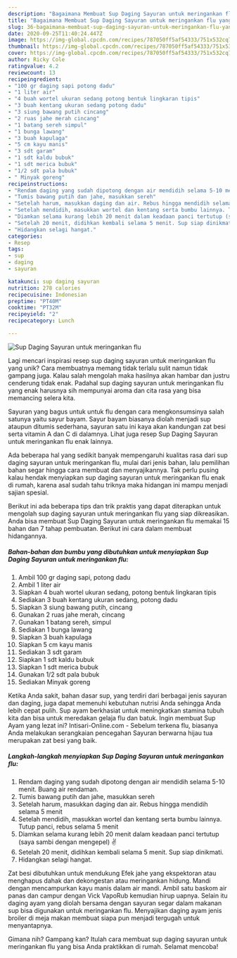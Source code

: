 ```yaml
---
description: "Bagaimana Membuat Sup Daging Sayuran untuk meringankan flu yang Lezat Sekali"
title: "Bagaimana Membuat Sup Daging Sayuran untuk meringankan flu yang Lezat Sekali"
slug: 36-bagaimana-membuat-sup-daging-sayuran-untuk-meringankan-flu-yang-lezat-sekali
date: 2020-09-25T11:40:24.447Z
image: https://img-global.cpcdn.com/recipes/787050ff5af54333/751x532cq70/sup-daging-sayuran-untuk-meringankan-flu-foto-resep-utama.jpg
thumbnail: https://img-global.cpcdn.com/recipes/787050ff5af54333/751x532cq70/sup-daging-sayuran-untuk-meringankan-flu-foto-resep-utama.jpg
cover: https://img-global.cpcdn.com/recipes/787050ff5af54333/751x532cq70/sup-daging-sayuran-untuk-meringankan-flu-foto-resep-utama.jpg
author: Ricky Cole
ratingvalue: 4.2
reviewcount: 13
recipeingredient:
- "100 gr daging sapi potong dadu"
- "1 liter air"
- "4 buah wortel ukuran sedang potong bentuk lingkaran tipis"
- "3 buah kentang ukuran sedang potong dadu"
- "3 siung bawang putih cincang"
- "2 ruas jahe merah cincang"
- "1 batang sereh simpul"
- "1 bunga lawang"
- "3 buah kapulaga"
- "5 cm kayu manis"
- "3 sdt garam"
- "1 sdt kaldu bubuk"
- "1 sdt merica bubuk"
- "1/2 sdt pala bubuk"
- " Minyak goreng"
recipeinstructions:
- "Rendam daging yang sudah dipotong dengan air mendidih selama 5-10 menit. Buang air rendaman."
- "Tumis bawang putih dan jahe, masukkan sereh"
- "Setelah harum, masukkan daging dan air. Rebus hingga mendidih selama 5 menit"
- "Setelah mendidih, masukkan wortel dan kentang serta bumbu lainnya. Tutup panci, rebus selama 5 menit"
- "Diamkan selama kurang lebih 20 menit dalam keadaan panci tertutup (saya sambi dengan mengepel) ✌️"
- "Setelah 20 menit, didihkan kembali selama 5 menit. Sup siap dinikmati."
- "Hidangkan selagi hangat."
categories:
- Resep
tags:
- sup
- daging
- sayuran

katakunci: sup daging sayuran 
nutrition: 278 calories
recipecuisine: Indonesian
preptime: "PT40M"
cooktime: "PT32M"
recipeyield: "2"
recipecategory: Lunch

---
```



![Sup Daging Sayuran untuk meringankan flu](https://img-global.cpcdn.com/recipes/787050ff5af54333/751x532cq70/sup-daging-sayuran-untuk-meringankan-flu-foto-resep-utama.jpg)

Lagi mencari inspirasi resep sup daging sayuran untuk meringankan flu yang unik? Cara membuatnya memang tidak terlalu sulit namun tidak gampang juga. Kalau salah mengolah maka hasilnya akan hambar dan justru cenderung tidak enak. Padahal sup daging sayuran untuk meringankan flu yang enak harusnya sih mempunyai aroma dan cita rasa yang bisa memancing selera kita.

Sayuran yang bagus untuk untuk flu dengan cara mengkonsumsinya salah satunya yaitu sayur bayam. Sayur bayam biasanya diolah menjadi sup ataupun ditumis sederhana, sayuran satu ini kaya akan kandungan zat besi serta vitamin A dan C di dalamnya. Lihat juga resep Sup Daging Sayuran untuk meringankan flu enak lainnya.

Ada beberapa hal yang sedikit banyak mempengaruhi kualitas rasa dari sup daging sayuran untuk meringankan flu, mulai dari jenis bahan, lalu pemilihan bahan segar hingga cara membuat dan menyajikannya. Tak perlu pusing kalau hendak menyiapkan sup daging sayuran untuk meringankan flu enak di rumah, karena asal sudah tahu triknya maka hidangan ini mampu menjadi sajian spesial.


Berikut ini ada beberapa tips dan trik praktis yang dapat diterapkan untuk mengolah sup daging sayuran untuk meringankan flu yang siap dikreasikan. Anda bisa membuat Sup Daging Sayuran untuk meringankan flu memakai 15 bahan dan 7 tahap pembuatan. Berikut ini cara dalam membuat hidangannya.

<!--inarticleads1-->

##### Bahan-bahan dan bumbu yang dibutuhkan untuk menyiapkan Sup Daging Sayuran untuk meringankan flu:

1. Ambil 100 gr daging sapi, potong dadu
1. Ambil 1 liter air
1. Siapkan 4 buah wortel ukuran sedang, potong bentuk lingkaran tipis
1. Sediakan 3 buah kentang ukuran sedang, potong dadu
1. Siapkan 3 siung bawang putih, cincang
1. Gunakan 2 ruas jahe merah, cincang
1. Gunakan 1 batang sereh, simpul
1. Sediakan 1 bunga lawang
1. Siapkan 3 buah kapulaga
1. Siapkan 5 cm kayu manis
1. Sediakan 3 sdt garam
1. Siapkan 1 sdt kaldu bubuk
1. Siapkan 1 sdt merica bubuk
1. Gunakan 1/2 sdt pala bubuk
1. Sediakan  Minyak goreng


Ketika Anda sakit, bahan dasar sup, yang terdiri dari berbagai jenis sayuran dan daging, juga dapat memenuhi kebutuhan nutrisi Anda sehingga Anda lebih cepat pulih. Sup ayam berkhasiat untuk meningkatkan stamina tubuh kita dan bisa untuk meredakan gelaja flu dan batuk. Ingin membuat Sup Ayam yang lezat ini? Intisari-Online.com - Sebelum terkena flu, biasanya Anda melakukan serangkaian pencegahan Sayuran berwarna hijau tua merupakan zat besi yang baik. 

<!--inarticleads2-->

##### Langkah-langkah menyiapkan Sup Daging Sayuran untuk meringankan flu:

1. Rendam daging yang sudah dipotong dengan air mendidih selama 5-10 menit. Buang air rendaman.
1. Tumis bawang putih dan jahe, masukkan sereh
1. Setelah harum, masukkan daging dan air. Rebus hingga mendidih selama 5 menit
1. Setelah mendidih, masukkan wortel dan kentang serta bumbu lainnya. Tutup panci, rebus selama 5 menit
1. Diamkan selama kurang lebih 20 menit dalam keadaan panci tertutup (saya sambi dengan mengepel) ✌️
1. Setelah 20 menit, didihkan kembali selama 5 menit. Sup siap dinikmati.
1. Hidangkan selagi hangat.


Zat besi dibutuhkan untuk mendukung Efek jahe yang ekspektoran atau menghapus dahak dan dekongestan atau meringankan hidung. Mandi dengan mencampurkan kayu manis dalam air mandi. Ambil satu baskom air panas dan campur dengan Vick VapoRub kemudian hirup uapnya. Selain itu daging ayam yang diolah bersama dengan sayuran segar dalam makanan sup bisa digunakan untuk meringankan flu. Menyajikan daging ayam jenis broiler di meja makan membuat siapa pun menjadi tergugah untuk menyantapnya. 

Gimana nih? Gampang kan? Itulah cara membuat sup daging sayuran untuk meringankan flu yang bisa Anda praktikkan di rumah. Selamat mencoba!
